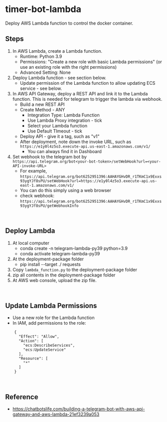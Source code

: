 # timer-bot-lambda

Deploy AWS Lambda function to control the docker container.

## Steps
1. In AWS Lambda, create a Lambda function.
    * Runtime: Python 3.9
    * Permissions: "Create a new role with basic Lambda permissions" (or use an existing role with the right permissions)
    * Advanced Setting: None
2. Deploy Lambda function - see section below.
    * Update permission of the Lambda function to allow updating ECS service - see below.
3. In AWS API Gateway, deploy a REST API and link it to the Lambda function. This is needed for telegram to trigger the lambda via webhook.
    * Build a new REST API
    * Create Method - ANY
        * Integration Type: Lambda Function
        * Use Lambda Proxy integration - tick
        * Select your Lambda function
        * Use Default TImeout - tick
    * Deploy API - give it a tag, such as "v1"
    * After deployment, note down the invoke URL, such as `https://e1y0l4z5o3.execute-api.us-east-1.amazonaws.com/v1/`
        * You can always find it in Dashboard
4. Set webhook to the telegram bot by `https://api.telegram.org/bot<your-bot-token>/setWebHook?url=<your-API-invoke-URL>`
    * For example, `https://api.telegram.org/bot6252951396:AAHAYGHvDR_r1TKmC1x9Exxs93ygYJf8sPU/setWebHook?url=https://e1y0l4z5o3.execute-api.us-east-1.amazonaws.com/v1/`
    * You can do this simply using a web browser
    * check webhook: `https://api.telegram.org/bot6252951396:AAHAYGHvDR_r1TKmC1x9Exxs93ygYJf8sPU/getWebhookInfo`

<br>

## Deploy Lambda
1. At local computer
    * conda create -n telegram-lambda-py39 python=3.9
    * conda activate telegram-lambda-py39
2. At the deployment-package folder
    * pip install --target ./ requests
3. Copy `lambda_function.py` to the deployment-package folder
4. zip all contents in the deployment-package folder
5. At AWS web console, upload the zip file.

<br>

## Update Lambda Permissions
* Use a new role for the Lambda function
* In IAM, add permissions to the role:
```
    {
      "Effect": "Allow",
      "Action": [
        "ecs:DescribeServices",
        "ecs:UpdateService"
      ],
      "Resource": [
        "*"
      ]
    }
```

<br>

## Reference
* https://chatbotslife.com/building-a-telegram-bot-with-aws-api-gateway-and-aws-lambda-21ef3239a053
